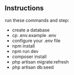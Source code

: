 ## Instructions

run these commands and step:

- create a database
- cp .env.example .env
- configure your .env file
- npm install
- npm run dev
- composer install
- php artisan migrate:refresh
- php artisan db:seed